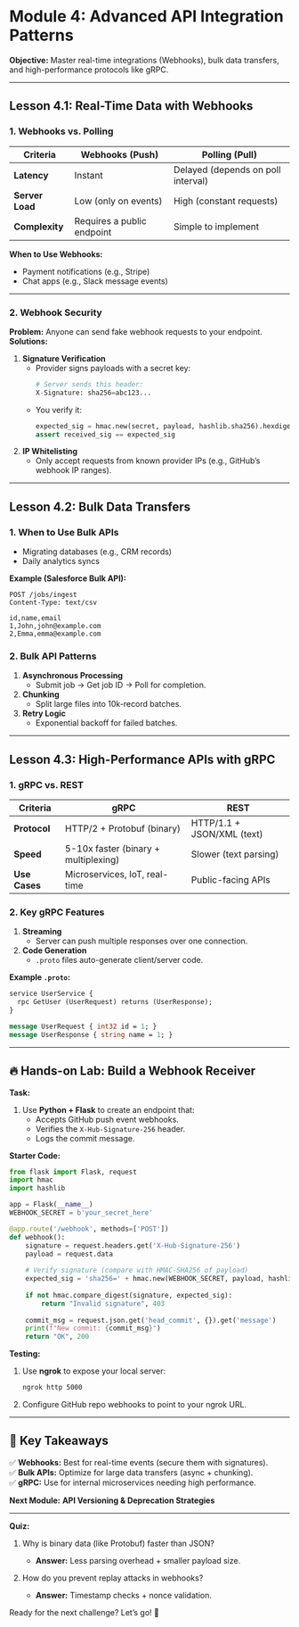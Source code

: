 # **Module 4: Advanced API Integration Patterns**  
**Objective:** Master real-time integrations (Webhooks), bulk data transfers, and high-performance protocols like gRPC.  

---

## **Lesson 4.1: Real-Time Data with Webhooks**  
### **1. Webhooks vs. Polling**  
| **Criteria**       | **Webhooks** (Push)            | **Polling** (Pull)               |  
|--------------------|--------------------------------|----------------------------------|  
| **Latency**        | Instant                        | Delayed (depends on poll interval)|  
| **Server Load**    | Low (only on events)           | High (constant requests)         |  
| **Complexity**     | Requires a public endpoint     | Simple to implement              |  

**When to Use Webhooks:**  
- Payment notifications (e.g., Stripe)  
- Chat apps (e.g., Slack message events)  

---

### **2. Webhook Security**  
**Problem:** Anyone can send fake webhook requests to your endpoint.  
**Solutions:**  
1. **Signature Verification**  
   - Provider signs payloads with a secret key:  
     ```python
     # Server sends this header:
     X-Signature: sha256=abc123...
     ```
   - You verify it:  
     ```python
     expected_sig = hmac.new(secret, payload, hashlib.sha256).hexdigest()
     assert received_sig == expected_sig
     ```  
2. **IP Whitelisting**  
   - Only accept requests from known provider IPs (e.g., GitHub’s webhook IP ranges).  

---

## **Lesson 4.2: Bulk Data Transfers**  
### **1. When to Use Bulk APIs**  
- Migrating databases (e.g., CRM records)  
- Daily analytics syncs  

**Example (Salesforce Bulk API):**  
```http
POST /jobs/ingest  
Content-Type: text/csv  

id,name,email  
1,John,john@example.com  
2,Emma,emma@example.com  
```

### **2. Bulk API Patterns**  
1. **Asynchronous Processing**  
   - Submit job → Get job ID → Poll for completion.  
2. **Chunking**  
   - Split large files into 10k-record batches.  
3. **Retry Logic**  
   - Exponential backoff for failed batches.  

---

## **Lesson 4.3: High-Performance APIs with gRPC**  
### **1. gRPC vs. REST**  
| **Criteria**   | **gRPC**                      | **REST**                     |  
|---------------|-------------------------------|------------------------------|  
| **Protocol**  | HTTP/2 + Protobuf (binary)    | HTTP/1.1 + JSON/XML (text)   |  
| **Speed**     | 5-10x faster (binary + multiplexing)| Slower (text parsing)     |  
| **Use Cases** | Microservices, IoT, real-time | Public-facing APIs           |  

### **2. Key gRPC Features**  
1. **Streaming**  
   - Server can push multiple responses over one connection.  
2. **Code Generation**  
   - `.proto` files auto-generate client/server code.  

**Example `.proto`:**  
```protobuf
service UserService {
  rpc GetUser (UserRequest) returns (UserResponse);
}

message UserRequest { int32 id = 1; }
message UserResponse { string name = 1; }
```

---

## **🔥 Hands-on Lab: Build a Webhook Receiver**  
**Task:**  
1. Use **Python + Flask** to create an endpoint that:  
   - Accepts GitHub push event webhooks.  
   - Verifies the `X-Hub-Signature-256` header.  
   - Logs the commit message.  

**Starter Code:**  
```python
from flask import Flask, request
import hmac
import hashlib

app = Flask(__name__)
WEBHOOK_SECRET = b'your_secret_here'

@app.route('/webhook', methods=['POST'])
def webhook():
    signature = request.headers.get('X-Hub-Signature-256')
    payload = request.data
    
    # Verify signature (compare with HMAC-SHA256 of payload)
    expected_sig = 'sha256=' + hmac.new(WEBHOOK_SECRET, payload, hashlib.sha256).hexdigest()
    
    if not hmac.compare_digest(signature, expected_sig):
        return "Invalid signature", 403
    
    commit_msg = request.json.get('head_commit', {}).get('message')
    print(f"New commit: {commit_msg}")
    return "OK", 200
```

**Testing:**  
1. Use **ngrok** to expose your local server:  
   ```bash
   ngrok http 5000
   ```  
2. Configure GitHub repo webhooks to point to your ngrok URL.  

---

## **📌 Key Takeaways**  
✅ **Webhooks:** Best for real-time events (secure them with signatures).  
✅ **Bulk APIs:** Optimize for large data transfers (async + chunking).  
✅ **gRPC:** Use for internal microservices needing high performance.  

**Next Module:** **API Versioning & Deprecation Strategies**  

---  
**Quiz:**  
1. Why is binary data (like Protobuf) faster than JSON?  
   - **Answer:** Less parsing overhead + smaller payload size.  

2. How do you prevent replay attacks in webhooks?  
   - **Answer:** Timestamp checks + nonce validation.  

Ready for the next challenge? Let’s go! 🚀

